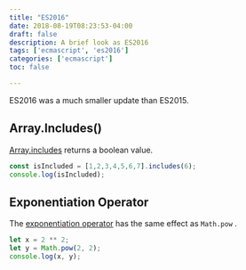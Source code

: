 ```yaml
---
title: "ES2016"
date: 2018-08-19T08:23:53-04:00
draft: false
description: A brief look as ES2016
tags: ['ecmascript', 'es2016']
categories: ['ecmascript']
toc: false

---
```


ES2016 was a much smaller update than ES2015. 

## Array.Includes()

[Array.includes](https://developer.mozilla.org/en-US/docs/Web/JavaScript/Reference/Global_Objects/Array/includes) returns a boolean value.

```js
const isIncluded = [1,2,3,4,5,6,7].includes(6);
console.log(isIncluded);
```

## Exponentiation Operator



The [exponentiation operator](https://developer.mozilla.org/en-US/docs/Web/JavaScript/Reference/Operators/Arithmetic_Operators#Exponentiation_(**)) has the same effect as `Math.pow` . 

```js
let x = 2 ** 2;
let y = Math.pow(2, 2);
console.log(x, y);
```
